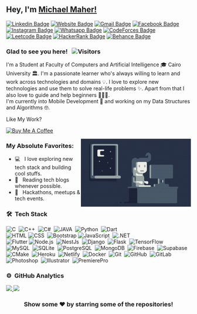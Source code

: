 ## Hey, I'm [Michael Maher!](https://github.com/Michael-M-aher)<br />

[![Linkedin Badge](https://img.shields.io/badge/-LinkedIn-0e76a8?style=flat-square&logo=Linkedin&logoColor=white)](https://www.linkedin.com/in/michael-maher-052334131/)
[![Website Badge](https://img.shields.io/badge/Website-3b5998?style=flat-square&logo=google-chrome&logoColor=white)]()
[![Gmail Badge](https://img.shields.io/badge/-Gmail-D14836?style=flat-square&logo=Gmail&logoColor=white)](mailto:michael.maher.nagi@gmail.com)
[![Facebook Badge](https://img.shields.io/badge/-Facebook-1877F2?style=flat-square&logo=Facebook&logoColor=white)](https://www.facebook.com/mishoo.maher/)
[![Instagram Badge](https://img.shields.io/badge/-Instagram-e4405f?style=flat-square&logo=Instagram&logoColor=white)](https://www.instagram.com/mishoo_maher/)
[![Whatsapp Badge](https://img.shields.io/badge/-Whatsapp-25D366?style=flat-square&logo=Whatsapp&logoColor=white)](https://wa.me/201285382191)
[![CodeForces Badge](https://img.shields.io/badge/-CodeForces-0088cc?style=flat-square&logo=CodeForces&logoColor=white)](https://codeforces.com/profile/micheal_maher)
[![Leetcode Badge](https://img.shields.io/badge/-Leetcode-000000?style=flat-square&logo=Leetcode)](https://leetcode.com/MichaelMaher)
[![HackerRank Badge](https://img.shields.io/badge/-HackerRank-0d141e?style=flat-square&logo=HackerRank)](https://www.hackerrank.com/Michael_Maher)
[![Behance Badge](https://img.shields.io/badge/-Behance-1769FF?style=flat-square&logo=Behance)](https://www.behance.net/Michael-M-aher)

### Glad to see you here! &nbsp; ![Visitors](https://api.visitorbadge.io/api/visitors?path=https%3A%2F%2Fgithub.com%2FMichael-M-aher%2FMichael-M-aher&countColor=%2305122a&style=flat)

I'm a Student at Faculty of Computers and Artificial Intelligence 🎓 Cairo University 🏛. I'm a passionate learner who's always willing to learn and work across technologies and domains 💡. I love to explore new technologies and use them to solve real-life problems ✨. Apart from that I also love to guide and help beginners 👨🏻‍💻. <br /> I'm currently into Mobile Development 📱️ and working on my Data Structures and Algorithms 🤓.

<!--Joined Github **1** year ago.-->


Like My Work?

<a href="https://www.buymeacoffee.com/michael.maher" target="_blank"><img src="https://cdn.buymeacoffee.com/buttons/v2/default-yellow.png" alt="Buy Me A Coffee" height="60px" width="217px" ></a>


<img alt="Night Coding" src="./assets/Night-Coding.gif" align="right"/>

### My Absolute Favorites:

- 💻 &nbsp; I love exploring new tech stack and building cool stuffs.
- 📰 &nbsp; Reading tech blogs whenever possible.
- 🍕 &nbsp; Hackathons, meetups & tech events.

### 🛠 &nbsp;Tech Stack
![C](https://img.shields.io/badge/-C-05122A?style=flat&logo=C&logoColor=A8B9CC)&nbsp;
![C++](https://img.shields.io/badge/-C++-05122A?style=flat&logo=C%2B%2B&logoColor=00599C)&nbsp;
![C#](https://img.shields.io/badge/-C%23-05122A?style=flat&logo=C%2B%2B&logoColor=00599C)&nbsp;
![JAVA](https://img.shields.io/badge/-JAVA-05122A?style=flat&logo=openjdk&logoColor=white)&nbsp;
![Python](https://img.shields.io/badge/-Python-05122A?style=flat&logo=python)&nbsp;
![Dart](https://img.shields.io/badge/-Dart-05122A?style=flat&logo=dart&logoColor=0175C2)&nbsp;\
![HTML](https://img.shields.io/badge/-HTML-05122A?style=flat&logo=HTML5)
![CSS](https://img.shields.io/badge/-CSS-05122A?style=flat&logo=CSS3&logoColor=1572B6)&nbsp;
![Bootstrap](https://img.shields.io/badge/-Bootstrap-05122A?style=flat&logo=bootstrap&logoColor=563D7C)
![JavaScript](https://img.shields.io/badge/-JavaScript-05122A?style=flat&logo=javascript)&nbsp;
![.NET](https://img.shields.io/badge/-NET-05122A?style=flat&logo=.net&logoColor=5C2D91)&nbsp;\
![Flutter](https://img.shields.io/badge/Flutter-05122A.svg?style=flat&logo=Flutter&logoColor=02569B)
![Node.js](https://img.shields.io/badge/-Node.js-05122A?style=flat&logo=node.js)&nbsp;
![NestJs](https://img.shields.io/badge/-NestJs-05122A?style=flat&logo=nestjs&logoColor=E0234E)&nbsp;
![Django](https://img.shields.io/badge/-Django-05122A?style=flat&logo=django&logoColor=092E20)&nbsp;
![Flask](https://img.shields.io/badge/-Flask-05122A?style=flat&logo=flask)&nbsp;
![TensorFlow](https://img.shields.io/badge/-TensorFlow-05122A?style=flat&logo=tensorflow&logoColor=FF6F00)&nbsp;\
![MySQL](https://img.shields.io/badge/-MySQL-05122A?style=flat&logo=mysql&logoColor=white)&nbsp;
![SQLite](https://img.shields.io/badge/-SQLite-05122A?style=flat&logo=sqlite&logoColor=07405E)&nbsp;
![PostgreSQL](https://img.shields.io/badge/-PostgreSQL-05122A?style=flat&logo=postgresql&logoColor=316192)&nbsp;
![MongoDB](https://img.shields.io/badge/-MongoDB-05122A?style=flat&logo=mongodb&logoColor=4EA94B)&nbsp;
![Firebase](https://img.shields.io/badge/-Firebase-05122A?style=flat&logo=firebase&logoColor=FFA611)&nbsp;
![Supabase](https://img.shields.io/badge/Supabase-05122A?style=flat&logo=supabase)&nbsp;\
![CMake](https://img.shields.io/badge/-CMake-05122A?style=flat&logo=cmake&logoColor=23008FBA)&nbsp;
![Heroku](https://img.shields.io/badge/-Heroku-05122A?style=flat&logo=heroku&logoColor=430098)&nbsp;
![Netlify](https://img.shields.io/badge/-Netlify-05122A?style=flat&logo=netlify&logoColor=00C7B7)&nbsp;
![Docker](https://img.shields.io/badge/-Docker-05122A?style=flat&logo=docker&logoColor=230db7ed)&nbsp;
![Git](https://img.shields.io/badge/-Git-05122A?style=flat&logo=git)&nbsp;
![GitHub](https://img.shields.io/badge/-GitHub-05122A?style=flat&logo=github)&nbsp;
![GitLab](https://img.shields.io/badge/-GitLab-05122A?style=flat&logo=gitlab)&nbsp;\
![Photoshop](https://img.shields.io/badge/-Photoshop-05122A?style=flat&logo=adobe-photoshop)&nbsp;
![Illustrator](https://img.shields.io/badge/-Illustrator-05122A?style=flat&logo=adobe-illustrator)&nbsp;
![PremierePro](https://img.shields.io/badge/Premiere-05122A?style=flat&logo=adobepremierepro)

### ⚙️ &nbsp;GitHub Analytics

<p align="left">
<a href="https://github.com/Michael-M-aher">
  <!--img height="180em" src="https://github-readme-stats-eight-theta.vercel.app/api?username=Michael-M-aher&show_icons=true&theme=algolia&include_all_commits=true&count_private=true"/-->
  <img height="180em" src="https://github-readme-stats-eight-theta.vercel.app/api/top-langs/?username=Michael-M-aher&layout=compact&langs_count=10&theme=algolia"/>
</a>

<a href="https://github.com/Michael-M-aher">
  <!--img height="180em" src="https://github-readme-stats-eight-theta.vercel.app/api?username=Michael-M-aher&show_icons=true&theme=algolia&include_all_commits=true&count_private=true"/-->
  <img height="180em" src="https://github-readme-stats.vercel.app/api?username=Michael-M-aher&theme=algolia"/>
</a>


</p>

<div align="center">

### Show some ❤️ by starring some of the repositories!

</div>

